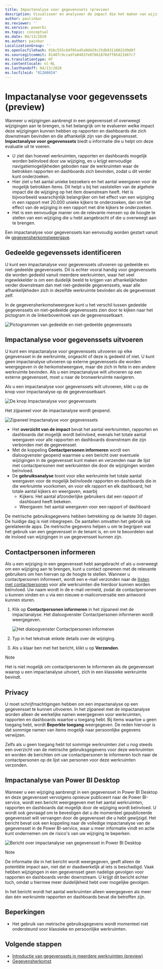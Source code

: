 ```yaml
---
title: Impactanalyse voor gegevenssets (preview)
description: Visualiseer en analyseer de impact die het maken van wijzigingen in gegevenssets downstream heeft.
author: paulinbar
ms.reviewer: ''
ms.service: powerbi
ms.topic: conceptual
ms.date: 04/13/2020
ms.author: painbar
LocalizationGroup: ''
ms.openlocfilehash: 016c555c6df65a45a9d429c25db93110022d9d8f
ms.sourcegitcommit: 81407c9ccadfa84837e07861876dff65d21667c7
ms.translationtype: HT
ms.contentlocale: nl-NL
ms.lasthandoff: 04/13/2020
ms.locfileid: "81268024"
---
```

# <a name="dataset-impact-analysis-preview"></a>Impactanalyse voor gegevenssets (preview)

Wanneer u wijzigingen aanbrengt in een gegevensset of overweegt wijzigingen aan te brengen, is het belangrijk om te evalueren welke impact deze wijzigingen kunnen hebben op rapporten en dashboards die zich downstream bevinden en die afhankelijk zijn van die gegevensset. **Impactanalyse voor gegevenssets** biedt u informatie die u helpt om deze evaluatie uit te voeren.
* U ziet dan hoeveel werkruimten, rapporten en dashboards mogelijk worden beïnvloed door uw wijziging, en u krijgt eenvoudige navigatiemogelijkheden geboden naar de werkruimten waar de betrokken rapporten en dashboards zich bevinden, zodat u dit verder kunt onderzoeken.
* Hier ziet u het aantal unieke bezoekers en het aantal weergaven voor de mogelijk betrokken items. Dit helpt u bij het vaststellen van de algehele impact die de wijziging op het item downstream heeft. Het is bijvoorbeeld waarschijnlijk belangrijker om het effect van een wijziging in een rapport met 20.000 unieke kijkers te onderzoeken, dan om het effect van de wijziging in een rapport met drie kijkers te onderzoeken.
* Het is een eenvoudige manier om de relevante mensen op de hoogte te stellen van een wijziging die u hebt aangebracht of die u overweegt aan te brengen.

Een impactanalyse voor gegevenssets kan eenvoudig worden gestart vanuit de [gegevensherkomstweergave](service-data-lineage.md).

## <a name="identifying-shared-datasets"></a>Gedeelde gegevenssets identificeren

U kunt een impactanalyse voor gegevenssets uitvoeren op gedeelde en niet-gedeelde gegevenssets. Dit is echter vooral handig voor gegevenssets die worden gedeeld vanuit meerdere werkruimten, waar het veel ingewikkelder is om een duidelijk beeld te krijgen van afhankelijkheden verder downstream dan met niet-gedeelde gegevenssets, waar alle afhankelijkheden zich in dezelfde werkruimte bevinden als de gegevensset zelf.

In de gegevensherkomstweergave kunt u het verschil tussen gedeelde gegevenssets en niet-gedeelde gegevenssets zien door te kijken naar het pictogram in de linkerbovenhoek van de gegevenssetkaart.

![Pictogrammen van gedeelde en niet-gedeelde gegevenssets](media/service-dataset-impact-analysis/shared-unshared-icon.png)

## <a name="perform-dataset-impact-analysis"></a>Impactanalyse voor gegevenssets uitvoeren

U kunt een impactanalyse voor gegevenssets uitvoeren op elke gegevensset in de werkruimte, ongeacht of deze is gedeeld of niet. U kunt geen impactanalyse uitvoeren op externe gegevenssets die worden weergegeven in de herkomstweergave, maar die zich in feite in een andere werkruimte bevinden. Als u een impactanalyse wilt uitvoeren op een externe gegevensset, moet u naar de bronwerkruimte navigeren.

Als u een impactanalyse voor gegevenssets wilt uitvoeren, klikt u op de knop voor impactanalyse op de gegevenssetkaart.

![De knop Impactanalyse voor gegevenssets](media/service-dataset-impact-analysis/open-analysis-pane-button.png)

Het zijpaneel voor de impactanalyse wordt geopend.

![Zijpaneel Impactanalyse voor gegevenssets](media/service-dataset-impact-analysis/service-impact-analysis-pane.png)

* Het **overzicht van de impact** bevat het aantal werkruimten, rapporten en dashboards dat mogelijk wordt beïnvloed, evenals het totale aantal weergaven voor alle rapporten en dashboards downstream die zijn verbonden met de gegevensset.
* Met de koppeling **Contactpersonen informeren** wordt een dialoogvenster geopend waarmee u een bericht over eventuele wijzigingen in de gegevensset kunt maken en verzenden naar de lijst met contactpersonen met werkruimten die door de wijzigingen worden beïnvloed. 
* De **gebruiksanalyse** toont voor elke werkruimte het totale aantal weergaven voor de mogelijk beïnvloede rapporten en dashboards die in die werkruimte voorkomen, en voor elk rapport en elk dashboard, het totale aantal kijkers en weergaven, waarbij
   * Kijkers: Het aantal afzonderlijke gebruikers dat een rapport of dashboard heeft bekeken.
   * Weergaven: het aantal weergaven voor een rapport of dashboard

De metrische gebruiksgegevens hebben betrekking op de laatste 30 dagen. De huidige dag is niet inbegrepen. De aantallen omvatten het gebruik via gerelateerde apps. De metrische gegevens helpen u om te begrijpen wat het gebruik van een gegevensset in de tenant is, en om te beoordelen wat de invloed van wijzigingen in uw gegevensset kunnen zijn.

## <a name="notify-contacts"></a>Contactpersonen informeren

Als u een wijziging in een gegevensset hebt aangebracht of als u overweegt om een wijziging aan te brengen, kunt u contact opnemen met de relevante gebruikers om hen hiervan op de hoogte te stellen. Wanneer u contactpersonen informeert, wordt een e-mail verzonden naar de [lijsten met contactpersonen](../service-create-the-new-workspaces.md#workspace-contact-list) voor alle werkruimten die hierdoor kunnen worden beïnvloed. Uw naam wordt in de e-mail vermeld, zodat de contactpersonen u kunnen vinden en u via een nieuwe e-mailconversatie een antwoord kunnen sturen. 

1. Klik op **Contactpersonen informeren** in het zijpaneel met de impactanalyse. Het dialoogvenster Contactpersonen informeren wordt weergegeven.

   ![Het dialoogvenster Contactpersonen informeren](media/service-dataset-impact-analysis/notify-contacts-dialog.png)

1. Typ in het tekstvak enkele details over de wijziging.
1. Als u klaar ben met het bericht, klikt u op **Verzenden**.

> [!NOTE]
> Het is niet mogelijk om contactpersonen te informeren als de gegevensset waarop u een impactanalyse uitvoert, zich in een klassieke werkruimte bevindt.

## <a name="privacy"></a>Privacy

U moet schrijfmachtigingen hebben om een impactanalyse op een gegevensset te kunnen uitvoeren. In het zijpaneel met de impactanalyse worden alleen de werkelijke namen weergegeven voor werkruimten, rapporten en dashboards waartoe u toegang hebt. Bij items waartoe u geen toegang hebt, wordt **Beperkte toegang** weergegeven. De reden hiervoor is dat sommige namen van items mogelijk naar persoonlijke gegevens verwijzen.

Zelfs als u geen toegang hebt tot sommige werkruimten ziet u nog steeds een overzicht van de metrische gebruiksgegevens voor deze werkruimten en worden de berichten om uw contactpersonen te informeren toch naar de contactpersonen op de lijst van personen voor deze werkruimten verzonden.

## <a name="impact-analysis-from-power-bi-desktop"></a>Impactanalyse van Power BI Desktop

Wanneer u een wijziging aanbrengt in een gegevensset in Power BI Desktop en deze gegevensset vervolgens opnieuw publiceert naar de Power BI-service, wordt een bericht weergegeven met het aantal werkruimten, rapporten en dashboards dat mogelijk door de wijziging wordt beïnvloed. U wordt ook gevraagd om te bevestigen dat u de momenteel gepubliceerde gegevensset wilt vervangen door de gegevensset die u hebt gewijzigd. Het bericht bevat ook een koppeling naar de volledige impactanalyse van de gegevensset in de Power BI-service, waar u meer informatie vindt en actie kunt ondernemen om de risico's van uw wijziging te beperken.

![Bericht over impactanalyse van gegevensset in Power BI Desktop](media/service-dataset-impact-analysis/service-dataset-impact-analysis-desktop-warning.png)

> [!NOTE]
> De informatie die in het bericht wordt weergegeven, geeft alleen de potentiële impact aan, niet dat er daadwerkelijk al iets is beschadigd. Vaak hebben wijzigingen in een gegevensset geen nadelige gevolgen voor rapporten en dashboards verder downstream. U krijgt dit bericht echter toch, omdat u hiermee meer duidelijkheid hebt over mogelijke gevolgen.
>
>In het bericht wordt het aantal werkruimten alleen weergegeven als meer dan één werkruimte rapporten en dashboards bevat die betroffen zijn.

## <a name="limitations"></a>Beperkingen

* Het gebruik van metrische gebruiksgegevens wordt momenteel niet ondersteund voor klassieke en persoonlijke werkruimten.

## <a name="next-steps"></a>Volgende stappen

* [Introductie van gegevenssets in meerdere werkruimten (preview)](../service-datasets-across-workspaces.md)
* [Gegevensherkomst](service-data-lineage.md)
